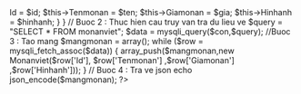 <?php
	require "connect.php";
	// Buoc 1 : Tao ra cau truc cua json
	class Monanviet{
		function Monanviet($id,$ten,$gia,$hinhanh){
				$this->Id = $id;
				$this->Tenmonan = $ten;
				$this->Giamonan = $gia;
				$this->Hinhanh = $hinhanh;
		}
	}
	// Buoc 2 : Thuc hien cau truy van tra du lieu ve
	$query = "SELECT * FROM monanviet";
	$data = mysqli_query($con,$query);
	//Buoc 3 : Tao mang
	$mangmonan = array();
	while ($row = mysqli_fetch_assoc($data)) {
		array_push($mangmonan,new Monanviet($row['Id'],
										 	$row['Tenmonan']
										 	,$row['Giamonan']
										 	,$row['Hinhanh']));
	}
	// Buoc 4 : Tra ve json
	echo json_encode($mangmonan);
?>
